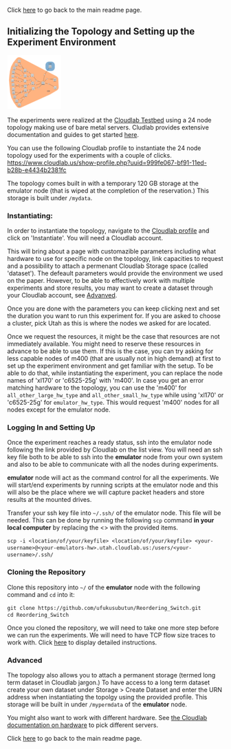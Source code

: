 Click [here](https://github.com/ufukusubutun/Reordering_Switch#initializing-the-topology-and-setting-up-the-experiment-environment) to go back to the main readme page.

## Initializing the Topology and Setting up the Experiment Environment

<img src="https://github.com/ufukusubutun/Reordering_Switch/blob/main/docs/topo.png"  width="25%" >

The experiments were realized at the [Cloudlab Testbed](https://www.cloudlab.us/) using a 24 node topology making use of bare metal servers. Cludlab provides extensive documentation and guides to get started [here](http://docs.cloudlab.us/).


You can use the following Cloudlab profile to instantiate the 24 node topology used for the experiments with a couple of clicks.
https://www.cloudlab.us/show-profile.php?uuid=999fe067-bf91-11ed-b28b-e4434b2381fc

The topology comes built in with a temporary 120 GB storage at the emulator node (that is wiped at the completion of the reservation.) This storage is built under `/mydata`.


### Instantiating:

In order to instantiate the topology, navigate to the [Cloudlab profile](https://www.cloudlab.us/show-profile.php?uuid=999fe067-bf91-11ed-b28b-e4434b2381fc) and click on 'Instantiate'. You will need a Cloudlab account.

This will bring about a page with customazible parameters including what hardware to use for specific node on the topology, link capacities to request and a possibility to attach a permenant Cloudlab Storage space (called 'dataset'). The defeault parameters would provide the environment we used on the paper. However, to be able to effectively work with multiple experiments and store results, you may want to create a dataset through your Cloudlab account, see [Advanved](https://github.com/ufukusubutun/Reordering_Switch/blob/main/docs/topology.md#advanced).

Once you are done with the parameters you can keep clicking next and set the duration you want to run this experiment for. If you are asked to choose a cluster, pick Utah as this is where the nodes we asked for are located.

Once we request the resources, it might be the case that resources are not immediately available. You might need to reserve these resources in advance to be able to use them. If this is the case, you can try asking for less capable nodes of m400 (that are usually not in high demand) at first to set up the experiment environment and get familiar with the setup. To be able to do that, while instantiating the experiment, you can replace the node names of 'xl170' or 'c6525-25g' with 'm400'. In case you get an error matching hardware to the topology, you can use the 'm400' for `all_other_large_hw_type` and `all_other_small_hw_type` while using 'xl170' or 'c6525-25g' for `emulator_hw_type`. This would request 'm400' nodes for all nodes except for the emulator node.

### Logging In and Setting Up

Once the experiment reaches a ready status, ssh into the emulator node following the link provided by Cloudlab on the list view. You will need an ssh key file both to be able to ssh into the **emulator** node from your own system and also to be able to communicate with all the nodes during experiments.

**emulator** node will act as the command control for all the experiments. We will start/end experiments by running scripts at the emulator node and this will also be the place where we will capture packet headers and store results at the mounted drives.

Transfer your ssh key file into `~/.ssh/` of the emulator node. This file will be needed. This can be done by running the following `scp` command **in your local computer** by replacing the <> with the provided items.

	scp -i <location/of/your/keyfile> <location/of/your/keyfile> <your-username>@<your-emulators-hw>.utah.cloudlab.us:/users/<your-username>/.ssh/

### Cloning the Repository

Clone this repository into `~/` of the **emulator** node with the following command and `cd` into it:

	git clone https://github.com/ufukusubutun/Reordering_Switch.git
	cd Reordering_Switch

Once you cloned the repository, we will need to take one more step before we can run the experiments. We will need to have TCP flow size traces to work with. Click [here](https://github.com/ufukusubutun/Reordering_Switch/blob/main/docs/trace_gen.md#trace-generation-to-be-used-in-experiments) to display detailed instructions.

### Advanced 

The topology also allows you to attach a permanent storage (termed long term dataset in Cloudlab jargon.) To have access to a long term dataset create your own dataset under Storage > Create Dataset and enter the URN address when instantiating the topolgy using the provided profile. This storage will be built in under `/mypermdata` of the **emulator** node.

You might also want to work with different hardware. See [the Cloudlab documentation on hardware](http://docs.cloudlab.us/hardware.html) to pick different servers.


Click [here](https://github.com/ufukusubutun/Reordering_Switch#initializing-the-topology-and-setting-up-the-experiment-environment) to go back to the main readme page.

